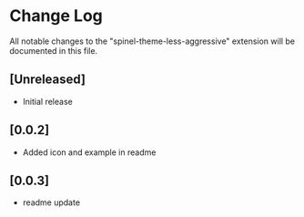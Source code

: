 # Change Log

All notable changes to the "spinel-theme-less-aggressive" extension will be documented in this file.


## [Unreleased]

- Initial release

## [0.0.2]

- Added icon and example in readme

## [0.0.3]

- readme update
